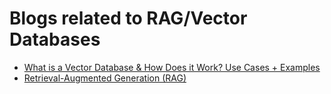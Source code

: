 # Blogs related to RAG/Vector Databases

- [What is a Vector Database & How Does it Work? Use Cases + Examples](https://www.pinecone.io/learn/vector-database/)
- [Retrieval-Augmented Generation (RAG)](https://www.pinecone.io/learn/retrieval-augmented-generation/)

